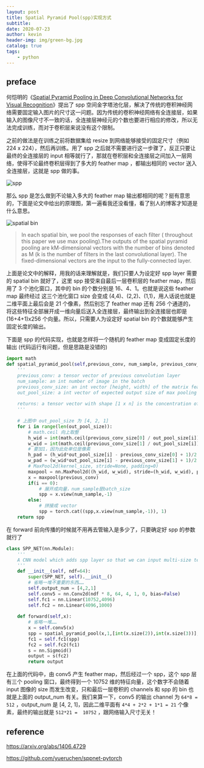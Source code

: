 ```yaml
---
layout: post
title: Spatial Pyramid Pool(spp)实现方式
subtitle: 
date: 2020-07-23
author: kevin
header-img: img/green-bg.jpg
catalog: true
tags:
    - python
---
```




## preface 

何恺明的《[Spatial Pyramid Pooling in Deep Convolutional Networks for Visual Recognition](https://arxiv.org/abs/1406.4729)》提出了 spp 空间金字塔池化层，解决了传统的卷积神经网络需要固定输入图片的尺寸这一问题。因为传统的卷积神经网络有全连接层，如果输入的图像尺寸不一致的话，全连接层神经元的个数也要进行相应的修改，所以无法完成训练，而对于卷积层来说没有这个限制。



之前的做法是在训练之前将数据集给 resize 到网络能够接受的固定尺寸（例如 224 x 224），然后再训练。用了 spp 之后就不需要进行这一步骤了，反正只要让最终的全连接层的 input 相等就行了，那就在卷积层和全连接层之间加入一层网络，使得不论最终卷积层得到了多大的 feather map ，都输出相同的 vector 送入全连接层，这就是 spp 做的事。



![spp](https://i.loli.net/2020/07/28/Jh7blYjFL85rwiz.png)



那么 spp 是怎么做到不论输入多大的 feather map 输出都相同的呢？挺有意思的，下面是论文中给出的原理图，第一遍看我还没看懂，看了别人的博客才知道是什么意思。



![spatial bin](https://i.loli.net/2020/07/28/f2wabYVcJhz47xR.png)



> In  each  spatial  bin,  we  pool  the  responses  of  each filter  ( throughout  this  paper  we  use  max  pooling).The  outputs  of  the  spatial  pyramid  pooling  are kM-dimensional vectors with the number of bins denoted as M (k is  the  number  of  filters  in  the  last  convolutional layer). The fixed-dimensional vectors are the input to the fully-connected layer.



上面是论文中的解释，用我的话来理解就是，我们只要人为设定好 spp layer 需要的 spatial bin 就好了，这里 spp 接受来自最后一层卷积层的 feather map，然后用了 3 个池化窗口，其中的 bin 的个数分别是 16、4、1。也就是说这些 feather map 最终经过 这三个池化窗口 size 会变成 (4,4)、(2,2)、(1,1)，用人话说也就是二维平面上最后会是 21 个像素，然后别忘了 feather map 还有 256 个通道的，将这些特征全部展开成一维向量后送入全连接层，最终输出到全连接层也即是 (16+4+1)x256 个向量。所以，只需要人为设定好 spatial bin 的个数就能够产生固定长度的输出。



下面是 spp 的代码实现，也就是怎样将一个随机的 feather map 变成固定长度的输出 (代码运行有问题，但是思路是没错的)

```python
import math
def spatial_pyramid_pool(self,previous_conv, num_sample, previous_conv_size, out_pool_size):
    '''
    previous_conv: a tensor vector of previous convolution layer
    num_sample: an int number of image in the batch
    previous_conv_size: an int vector [height, width] of the matrix features size of previous convolution layer
    out_pool_size: a int vector of expected output size of max pooling layer
    
    returns: a tensor vector with shape [1 x n] is the concentration of multi-level pooling
    '''    
    
    # 上图中 out_pool_size 为 [4, 2, 1]
    for i in range(len(out_pool_size)):
        # math.ceil 向上取整
        h_wid = int(math.ceil(previous_conv_size[0] / out_pool_size[i]))
        w_wid = int(math.ceil(previous_conv_size[1] / out_pool_size[i]))
        # 要加1，因为此处单位是像素
        h_pad = (h_wid*out_pool_size[i] - previous_conv_size[0] + 1)/2
        w_pad = (w_wid*out_pool_size[i] - previous_conv_size[1] + 1)/2
		# MaxPool2d(kernel_size, stride=None, padding=0)
        maxpool = nn.MaxPool2d((h_wid, w_wid), stride=(h_wid, w_wid), padding=(h_pad, w_pad))
        x = maxpool(previous_conv)
        if(i == 0):
            # 展开成向量，num_sample是batch_size
            spp = x.view(num_sample,-1)
        else:
            # 拼接成 vector
            spp = torch.cat((spp,x.view(num_sample,-1)), 1)
    return spp
```



在 forward 前向传播的时候就不用再去管输入是多少了，只要确定好 spp 的参数就行了

```python
class SPP_NET(nn.Module):
    '''
    A CNN model which adds spp layer so that we can input multi-size tensor
    '''
    def __init__(self, ndf=64):
        super(SPP_NET, self).__init__()
        # 省略一堆不重要的东西……
        self.output_num = [4,2,1]
        self.conv5 = nn.Conv2d(ndf * 8, 64, 4, 1, 0, bias=False)
        self.fc1 = nn.Linear(10752,4096)
        self.fc2 = nn.Linear(4096,1000)
        
    def forward(self,x):
        # 省略一堆……
        x = self.conv5(x)
        spp = spatial_pyramid_pool(x,1,[int(x.size(2)),int(x.size(3))],self.output_num)
        fc1 = self.fc1(spp)
        fc2 = self.fc2(fc1)
        s = nn.Sigmoid()
        output = s(fc2)
        return output

```



在上面的代码中，由 conv5 产生 feather map，然后经过一个 spp，这个 spp 层有三个 pooling 窗口，最终得到一个 10752 维的特征向量，这个数字不会随着 input 图像的 size 而发生改变，只和最后一层卷积的 channels 和 spp 的 bin 也就是上面的 output_num 有关。我们来算一下，conv5 的输出 channel 为 `64*8 = 512` ，output_num 是 [4, 2, 1]，因此二维平面有 `4*4 + 2*2 + 1*1 = 21` 个像素，最终的输出就是 `512*21 =  10752` ，跟网络输入尺寸无关！



## reference



https://arxiv.org/abs/1406.4729

https://github.com/yueruchen/sppnet-pytorch

